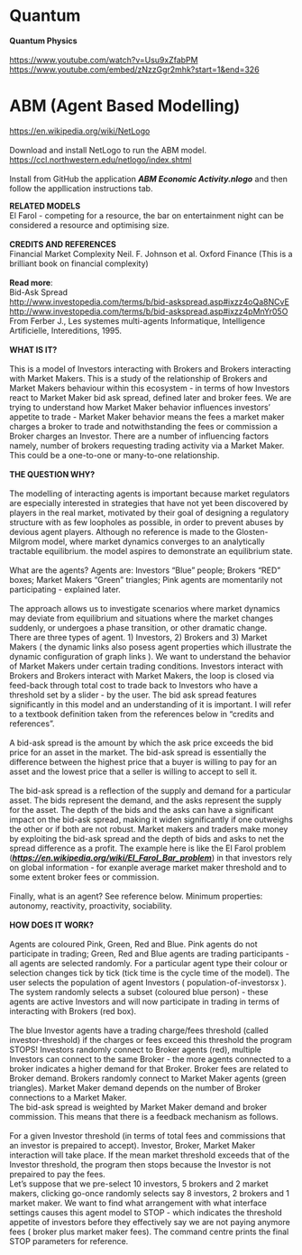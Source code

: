 # Quantum
**Quantum Physics**
<br>
<br>
https://www.youtube.com/watch?v=Usu9xZfabPM
<br>
https://www.youtube.com/embed/zNzzGgr2mhk?start=1&end=326
<br>
# ABM (Agent Based Modelling)
https://en.wikipedia.org/wiki/NetLogo
<br>
<br>
Download and install NetLogo to run the ABM model.
<br>
https://ccl.northwestern.edu/netlogo/index.shtml
<br>
<br>
Install from GitHub the application ***ABM Economic Activity.nlogo***	and then follow the appllication instructions tab.

**RELATED MODELS**\
El Farol - competing for a resource, the bar on entertainment night can be considered a resource and optimising size.<br>
<br>**CREDITS AND REFERENCES**\
Financial Market Complexity Neil. F. Johnson et al. Oxford Finance (This is a brilliant book on financial complexity)<br><br> **Read more**: <br>Bid-Ask Spread<br> http://www.investopedia.com/terms/b/bid-askspread.asp#ixzz4oQa8NCvE <br> http://www.investopedia.com/terms/b/bid-askspread.asp#ixzz4pMnYr05O From Ferber J., Les systemes multi-agents Informatique, Intelligence Artificielle, Intereditions, 1995.
<br>
<br>
**WHAT IS IT?**<br><br>
This is a model of Investors interacting with Brokers and Brokers interacting with Market Makers. This is a study of the relationship of Brokers and Market Makers behaviour within this ecosystem - in terms of how Investors react to Market Maker bid ask spread, defined later and broker fees. We are trying to understand how Market Maker behavior influences investors’ appetite to trade - Market Maker behavior means the fees a market maker charges a broker to trade and notwithstanding the fees or commission a Broker charges an Investor. There are a number of influencing factors namely, number of brokers requesting trading activity via a Market Maker. This could be a one-to-one or many-to-one relationship.<br><br>
**THE QUESTION WHY?**
<br>
<br>
The modelling of interacting agents is important because market regulators are especially interested in strategies that have not yet been discovered by players in the real market, motivated by their goal of designing a regulatory structure with as few loopholes as possible, in order to prevent abuses by devious agent players. Although no reference is made to the Glosten-Milgrom model, where market dynamics converges to an analytically tractable equilibrium. the model aspires to demonstrate an equilibrium state.<br><br>
What are the agents? Agents are: Investors “Blue” people; Brokers “RED” boxes; Market Makers “Green” triangles; Pink agents are momentarily not participating - explained later.<br><br>
The approach allows us to investigate scenarios where market dynamics may deviate from equilibrium and situations where the market changes suddenly, or undergoes a phase transition, or other dramatic change.<br>
There are three types of agent. 1) Investors, 2) Brokers and 3) Market Makers ( the dynamic links also posess agent properties which illustrate the dynamic configuration of graph links ). We want to understand the behavior of Market Makers under certain trading conditions. Investors interact with Brokers and Brokers interact with Market Makers, the loop is closed via feed-back through total cost to trade back to Investors who have a threshold set by a slider - by the user.
The bid ask spread features significantly in this model and an understanding of it is important. I will refer to a textbook definition taken from the references below in “credits and references”.<br><br>
A bid-ask spread is the amount by which the ask price exceeds the bid price for an asset in the market.
The bid-ask spread is essentially the difference between the highest price that a buyer is willing to pay for an asset and the lowest price that a seller is willing to accept to sell it.<br><br>
The bid-ask spread is a reflection of the supply and demand for a particular asset. The bids represent the demand, and the asks represent the supply for the asset. The depth of the bids and the asks can have a significant impact on the bid-ask spread, making it widen significantly if one outweighs the other or if both are not robust. Market makers and traders make money by exploiting the bid-ask spread and the depth of bids and asks to net the spread difference as a profit.
The example here is like the El Farol problem (***https://en.wikipedia.org/wiki/El_Farol_Bar_problem***) in that investors rely on global information - for exanple average market maker threshold and to some extent broker fees or commission.<br><br>
Finally, what is an agent? See reference below. Minimum properties: autonomy, reactivity, proactivity, sociability.<br>
<br>**HOW DOES IT WORK?**<br><br>
Agents are coloured Pink, Green, Red and Blue. Pink agents do not participate in trading; Green, Red and Blue agents are trading participants - all agents are selected randomly. For a particular agent type their colour or selection changes tick by tick (tick time is the cycle time of the model).
The user selects the population of agent Investors ( population-of-investorsx ). The system randomly selects a subset (coloured blue person) - these agents are active Investors and will now participate in trading in terms of interacting with Brokers (red box).<br><br>
The blue Investor agents have a trading charge/fees threshold (called investor-threshold) if the charges or fees exceed this threshold the program STOPS! Investors randomly connect to Broker agents (red), multiple Investors can connect to the same Broker - the more agents connected to a broker indicates a higher demand for that
Broker. Broker fees are related to Broker demand. Brokers randomly connect to Market Maker agents (green triangles). Market Maker demand depends on the number of Broker connections to a Market Maker.<br>
The bid-ask spread is weighted by Market Maker demand and broker commission. This means that there is a feedback mechanism as follows.<br><br>
For a given Investor threshold (in terms of total fees and commissions that an investor is prepaired to accept). Investor, Broker, Market Maker interaction will take place. If the mean market threshold exceeds that of the Investor threshold, the program then stops because the Investor is not prepaired to pay the fees.<br>
Let’s suppose that we pre-select 10 investors, 5 brokers and 2 market makers, clicking go-once randomly selects say 8 investors, 2 brokers and 1 market maker. We want to find
what arrangement with what interface settings causes this agent model to STOP - which indicates the threshold appetite of investors before they effectively say we are not paying anymore fees ( broker plus market maker fees).
The command centre prints the final STOP parameters for reference.<br><br>
